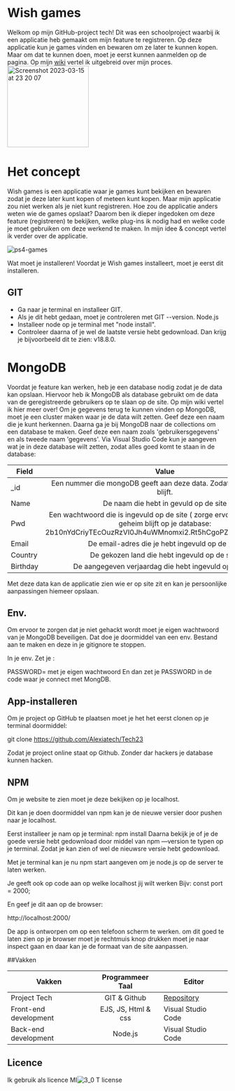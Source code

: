 # Wish games

Welkom op mijn GitHub-project tech! Dit was een schoolproject waarbij ik een applicatie heb gemaakt om mijn feature te registreren. Op deze applicatie kun je games vinden en bewaren om ze later te kunnen kopen. Maar om dat te kunnen doen, moet je eerst kunnen aanmelden op de pagina. Op mijn [wiki](https://github.com/Alexiatech/Tech23/wiki/Wiki)  vertel ik uitgebreid over mijn proces.
<img width="186" alt="Screenshot 2023-03-15 at 23 20 07" src="https://user-images.githubusercontent.com/118124953/226986368-81fb4094-d6ac-4855-9cd5-a3475e71e842.png">


# Het concept
Wish games is een applicatie waar je games kunt bekijken en bewaren zodat je deze later kunt kopen of meteen kunt kopen. Maar mijn applicatie zou niet werken als je niet kunt registreren. Hoe zou de applicatie anders weten wie de games opslaat? Daarom ben ik dieper ingedoken om deze feature (registreren) te bekijken, welke plug-ins ik nodig had en welke code je moet gebruiken om deze werkend te maken. In mijn idee & concept vertel ik verder over de applicatie.

![ps4-games](https://user-images.githubusercontent.com/118124953/226986553-871f5a5a-743b-4e3a-9fe1-5e7060a86a1a.gif)


Wat moet je installeren!
Voordat je Wish games installeert, moet je eerst dit installeren.
## GIT
* Ga naar je terminal en installeer GIT.
* Als je dit hebt gedaan, moet je controleren met GIT --version.
Node.js
* Installeer node op je terminal met "node install".
* Controleer daarna of je wel de laatste versie hebt gedownload. Dan krijg je bijvoorbeeld dit te zien: v18.8.0.
# MongoDB
Voordat je feature kan werken, heb je een database nodig zodat je de data kan opslaan. Hiervoor heb ik MongoDB als database gebruikt om de data van de geregistreerde gebruikers op te slaan op de site. Op mijn wiki vertel ik hier meer over!
Om je gegevens terug te kunnen vinden op MongoDB, moet je een cluster maken waar je de data wilt zetten. Geef deze een naam die je kunt herkennen.
Daarna ga je bij MongoDB naar de collections om een database te maken. Geef deze een naam zoals 'gebruikersgegevens' en als tweede naam 'gegevens'.
Via Visual Studio Code kun je aangeven wat je in deze database wilt zetten, zodat alles goed komt te staan in de database:



 |Field |	Value |
 | ------------- |:-------------:| 
|_id |	 Een nummer die mongoDB geeft aan deze data. Zodat alle data uniek blijft. |
|Name |	De naam die hebt in gevuld op de site |
|Pwd	| Een wachtwoord die is ingevuld op de site ( zorge ervoor dat deze ook geheim blijft op je database: 2b$10$nYdCriyTEcOuzRzVI0Jh4uWMnomxi2.Rt5hCgoPZxmClZ3KQxlLYq) |
|Email |	De email-adres die je hebt ingevuld op de site. |
|Country |De gekozen land die hebt ingevuld op de site.|
|Birthday |	De aangegeven verjaardag die hebt ingevuld op de site.| 

Met deze data kan de applicatie zien wie er op site zit en kan je persoonlijke aanpassingen hiemeer opslaan. 

## Env. 

Om ervoor te zorgen dat je niet gehackt wordt moet je eigen wachtwoord van je MongoDB beveiligen. Dat doe je doormiddel van een env. Bestand aan te maken en deze in je gitignore te stoppen.

In je env. Zet je : 

PASSWORD= met je eigen wachtwoord 
En dan zet je PASSWORD in de code waar je connect met MongDB. 

## App-installeren 

Om je project op GitHub te plaatsen moet je het het eerst clonen op je terminal doormiddel: 

git clone https://github.com/Alexiatech/Tech23

Zodat je project online staat op Github. Zonder dar hackers je database kunnen hacken. 

## NPM 

Om je website te zien moet je deze bekijken op je localhost. 

Dit kan je doen doormiddel van npm kan je de nieuwe versier door pushen naar je localhost. 

Eerst installeer je nam op je terminal: npm install 
Daarna bekijk je of je de goede versie hebt gedownload door middel 
van npm —version te typen op je terminal. Zodat je kan zien of wel de nieuwsre versie hebt gedownload. 

Met je terminal kan je nu npm start aangeven om je node.js op de server te laten werken. 

Je geeft ook op code aan op welke localhost jij wilt werken 
Bijv: const port = 2000;

En geef je dit aan op de browser: 

http://localhost:2000/

De app is ontworpen om op een telefoon scherm te werken. om dit goed te laten zien op je browser moet je rechtmuis knop drukken moet je naar inspect gaan en daar kan je de formaat van de site aanpassen. 


##Vakken 

|Vakken |	Programmeer Taal	|Editor|
| ------------- |:-------------:| -------------|
|Project Tech |	GIT & Github |	 [Repository](https://github.com/Alexiatech/Tech23/wiki/Wiki)|
|Front-end  development |	EJS, JS, Html & css	|Visual Studio Code|
|Back-end development |	Node.js |	Visual Studio Code|

## Licence 
Ik gebruik als licence MI![3_0](https://user-images.githubusercontent.com/118124953/226986684-d7f9629a-32cf-4789-b068-c6a1cdedd3e9.png)
T license 


